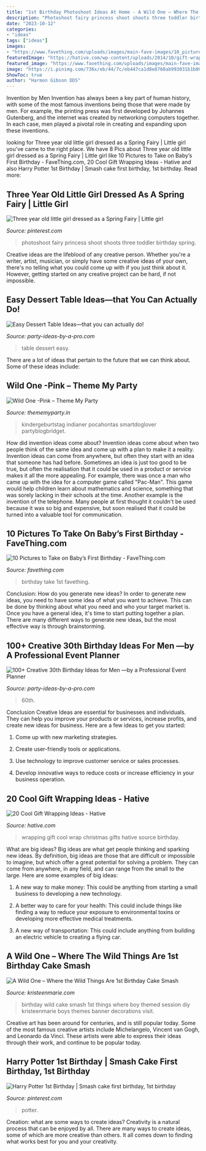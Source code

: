 ```yaml
---
title: "1st Birthday Photoshoot Ideas At Home - A Wild One – Where The Wild Things Are 1st Birthday Cake Smash"
description: "Photoshoot fairy princess shoot shoots three toddler birthday spring"
date: "2023-10-12"
categories:
- "ideas"
tags: ["ideas"]
images:
- "https://www.favething.com/uploads/images/main-fave-images/10_pictures_to_take_on_baby_s_first_birthday-2.jpg"
featuredImage: "https://hative.com/wp-content/uploads/2014/10/gift-wrapping-ideas/6-cool-gift-wrapping-ideas.jpg"
featured_image: "https://www.favething.com/uploads/images/main-fave-images/10_pictures_to_take_on_baby_s_first_birthday-2.jpg"
image: "https://i.pinimg.com/736x/eb/44/7c/eb447ca1d8e8760ab993031b1b00a861.jpg"
ShowToc: true
author: "Harmon Gibson DDS"
---
```



Invention by Men
Invention has always been a key part of human history, with some of the most famous inventions being those that were made by men. For example, the printing press was first developed by Johannes Gutenberg, and the internet was created by networking computers together. In each case, men played a pivotal role in creating and expanding upon these inventions.

	

		
looking for Three year old little girl dressed as a Spring Fairy | Little girl you've came to the right place. We have 8 Pics about Three year old little girl dressed as a Spring Fairy | Little girl like 10 Pictures to Take on Baby’s First Birthday - FaveThing.com, 20 Cool Gift Wrapping Ideas - Hative and also Harry Potter 1st Birthday | Smash cake first birthday, 1st birthday. Read more:
		
    
## Three Year Old Little Girl Dressed As A Spring Fairy | Little Girl

<img loading=lazy src="https://i.pinimg.com/736x/eb/44/7c/eb447ca1d8e8760ab993031b1b00a861.jpg" onerror="this.onerror=null;this.src='https://tse3.mm.bing.net/th?id=OIP.AAMU5NC7k-nyZN-8-yBI_gHaLI&amp;pid=15.1';" alt="Three year old little girl dressed as a Spring Fairy | Little girl">

_Source: pinterest.com_

>photoshoot fairy princess shoot shoots three toddler birthday spring. 

	

Creative ideas are the lifeblood of any creative person. Whether you're a writer, artist, musician, or simply have some creative ideas of your own, there's no telling what you could come up with if you just think about it. However, getting started on any creative project can be hard, if not impossible.

    
## Easy Dessert Table Ideas—that You Can Actually Do!

<img loading=lazy src="http://www.party-ideas-by-a-pro.com/image-files/dessert24a.jpg" onerror="this.onerror=null;this.src='https://tse1.mm.bing.net/th?id=OIP.4aJUiUE7MiKMh6nG9aJFWgHaKW&amp;pid=15.1';" alt="Easy Dessert Table Ideas—that you can actually do!">

_Source: party-ideas-by-a-pro.com_

>table dessert easy. 

	

There are a lot of ideas that pertain to the future that we can think about. Some of these ideas include: 

    
## Wild One -Pink – Theme My Party

<img loading=lazy src="https://cdn.shopify.com/s/files/1/0370/6014/9386/collections/first_birthday_invite-girls_1200x1200.jpg?v=1594125744" onerror="this.onerror=null;this.src='https://tse3.mm.bing.net/th?id=OIP.yupnm0IkHi2yTmxYyOkIFwHaHa&amp;pid=15.1';" alt="Wild One -Pink – Theme My Party">

_Source: thememyparty.in_

>kindergeburtstag indianer pocahontas smartdoglover partyblogbridget. 

	

How did invention ideas come about?
Invention ideas come about when two people think of the same idea and come up with a plan to make it a reality. Invention ideas can come from anywhere, but often they start with an idea that someone has had before. Sometimes an idea is just too good to be true, but often the realisation that it could be used in a product or service makes it all the more appealing. For example, there was once a man who came up with the idea for a computer game called "Pac-Man". This game would help children learn about mathematics and science, something that was sorely lacking in their schools at the time. Another example is the invention of the telephone. Many people at first thought it couldn't be used because it was so big and expensive, but soon realised that it could be turned into a valuable tool for communication.

    
## 10 Pictures To Take On Baby’s First Birthday - FaveThing.com

<img loading=lazy src="https://www.favething.com/uploads/images/main-fave-images/10_pictures_to_take_on_baby_s_first_birthday-2.jpg" onerror="this.onerror=null;this.src='https://tse1.mm.bing.net/th?id=OIP.rmIb57mqCoQDzlwpd3Q-zwHaKX&amp;pid=15.1';" alt="10 Pictures to Take on Baby’s First Birthday - FaveThing.com">

_Source: favething.com_

>birthday take 1st favething. 

	

Conclusion: How do you generate new ideas?
In order to generate new ideas, you need to have some idea of what you want to achieve. This can be done by thinking about what you need and who your target market is. Once you have a general idea, it's time to start putting together a plan. There are many different ways to generate new ideas, but the most effective way is through brainstorming.

    
## 100+ Creative 30th Birthday Ideas For Men —by A Professional Event Planner

<img loading=lazy src="https://www.party-ideas-by-a-pro.com/image-files/30men10d2.jpg" onerror="this.onerror=null;this.src='https://tse1.mm.bing.net/th?id=OIP.PtaEJ5o1zpLHd-qwH8WNtQHaE7&amp;pid=15.1';" alt="100+ Creative 30th Birthday Ideas for Men —by a Professional Event Planner">

_Source: party-ideas-by-a-pro.com_

>60th. 

	

Conclusion
Creative Ideas are essential for businesses and individuals. They can help you improve your products or services, increase profits, and create new ideas for business. Here are a few ideas to get you started:
1. Come up with new marketing strategies.

2. Create user-friendly tools or applications.

3. Use technology to improve customer service or sales processes.

4. Develop innovative ways to reduce costs or increase efficiency in your business operation.

    
## 20 Cool Gift Wrapping Ideas - Hative

<img loading=lazy src="https://hative.com/wp-content/uploads/2014/10/gift-wrapping-ideas/6-cool-gift-wrapping-ideas.jpg" onerror="this.onerror=null;this.src='https://tse2.mm.bing.net/th?id=OIP.ivXrF4FtlkXiWM2FG96I5gHaI0&amp;pid=15.1';" alt="20 Cool Gift Wrapping Ideas - Hative">

_Source: hative.com_

>wrapping gift cool wrap christmas gifts hative source birthday. 

	

What are big ideas?
Big ideas are what get people thinking and sparking new ideas. By definition, big ideas are those that are difficult or impossible to imagine, but which offer a great potential for solving a problem. They can come from anywhere, in any field, and can range from the small to the large. Here are some examples of big ideas:
1. A new way to make money: This could be anything from starting a small business to developing a new technology.

2. A better way to care for your health: This could include things like finding a way to reduce your exposure to environmental toxins or developing more effective medical treatments.

3. A new way of transportation: This could include anything from building an electric vehicle to creating a flying car.


    
## A Wild One – Where The Wild Things Are 1st Birthday Cake Smash

<img loading=lazy src="http://kristeenmarie.com/photography/blog/wp-content/uploads/2016/10/2016-10-20_0006.jpg" onerror="this.onerror=null;this.src='https://tse2.mm.bing.net/th?id=OIP.MTAQN3yOAbhucWHXEmD9wwHaLx&amp;pid=15.1';" alt="A Wild One – Where the Wild Things Are 1st Birthday Cake Smash">

_Source: kristeenmarie.com_

>birthday wild cake smash 1st things where boy themed session diy kristeenmarie boys themes banner decorations visit. 

	

Creative art has been around for centuries, and is still popular today. Some of the most famous creative artists include Michelangelo, Vincent van Gogh, and Leonardo da Vinci. These artists were able to express their ideas through their work, and continue to be popular today.

    
## Harry Potter 1st Birthday | Smash Cake First Birthday, 1st Birthday

<img loading=lazy src="https://i.pinimg.com/736x/b3/9e/f9/b39ef9c57dcf969634020adf3d7d7f1a.jpg" onerror="this.onerror=null;this.src='https://tse1.mm.bing.net/th?id=OIP.HSrHuPbmoxg6A_Hvr5owHAHaLH&amp;pid=15.1';" alt="Harry Potter 1st Birthday | Smash cake first birthday, 1st birthday">

_Source: pinterest.com_

>potter. 

	

Creation: what are some ways to create ideas?
Creativity is a natural process that can be enjoyed by all. There are many ways to create ideas, some of which are more creative than others. It all comes down to finding what works best for you and your creativity.

